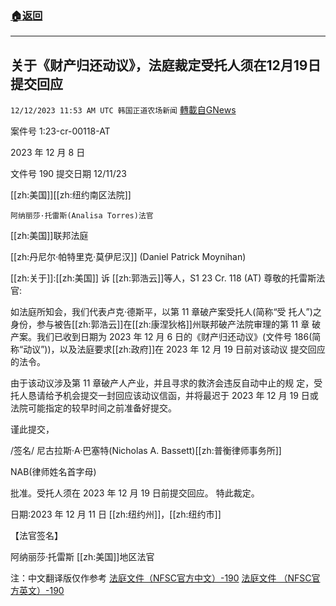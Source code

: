 ###  [:house:返回](README.md)
---


## 关于《财产归还动议》，法庭裁定受托人须在12月19日提交回应
`12/12/2023 11:53 AM UTC 韩国正道农场新闻` [轉載自GNews](https://gnews.org/articles/2100288)

 
案件号 1:23-cr-00118-AT

  

2023 年 12 月 8 日

文件号 190 提交日期 12/11/23

[[zh:美国]][[zh:纽约南区法院]]

  

  

    阿纳丽莎·托雷斯(Analisa Torres)法官

[[zh:美国]]联邦法庭

[[zh:丹尼尔·帕特里克·莫伊尼汉]] (Daniel Patrick Moynihan) 

[[zh:关于]]:[[zh:美国]] 诉 [[zh:郭浩云]]等人，S1 23 Cr. 118 (AT) 尊敬的托雷斯法官:

如法庭所知会，我们代表卢克·德斯平，以第 11 章破产案受托人(简称“受 托人”)之身份，参与被告[[zh:郭浩云]]在[[zh:康涅狄格]]州联邦破产法院审理的第 11 章 破产案。我们已收到日期为 2023 年 12 月 6 日的《财产归还动议》(文件号 186(简称“动议”))，以及法庭要求[[zh:政府]]在 2023 年 12 月 19 日前对该动议 提交回应的法令。

由于该动议涉及第 11 章破产人产业，并且寻求的救济会违反自动中止的规 定，受托人恳请给予机会提交一封回应该动议信函，并将最迟于 2023 年 12 月 19 日或法院可能指定的较早时间之前准备好提交。

谨此提交，

/签名/ 尼古拉斯·A·巴塞特(Nicholas A. Bassett)[[zh:普衡律师事务所]] 

NAB(律师姓名首字母)

  

批准。受托人须在 2023 年 12 月 19 日前提交回应。 特此裁定。

  

日期:2023 年 12 月 11 日 [[zh:纽约州]]，[[zh:纽约市]]

【法官签名】

阿纳丽莎·托雷斯 [[zh:美国]]地区法官

注：中文翻译版仅作参考
[法庭文件（NFSC官方中文）-190](https://nfscofficial.com/wp-content/uploads/2023/12/Case-23_cr_00118-Doc-190-CN.pdf)
[法庭文件 （NFSC官方英文）-190](https://nfscofficial.com/wp-content/uploads/2023/12/Case-23_cr_00118-Doc-190.pdf)

